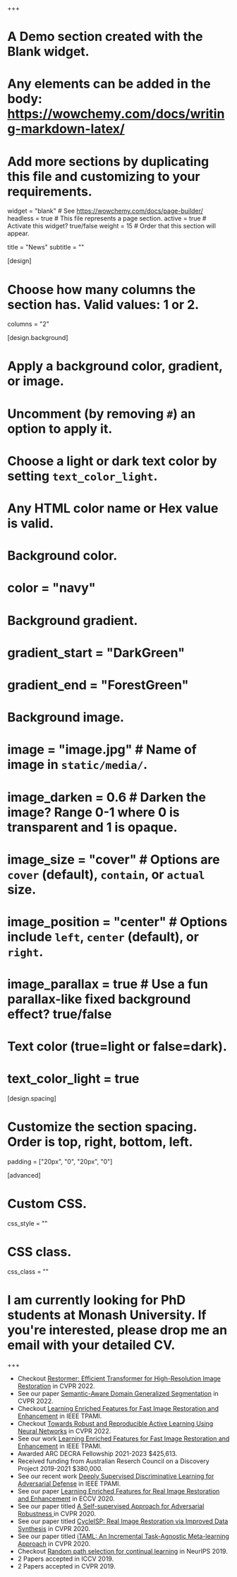 +++
# A Demo section created with the Blank widget.
# Any elements can be added in the body: https://wowchemy.com/docs/writing-markdown-latex/
# Add more sections by duplicating this file and customizing to your requirements.

widget = "blank"  # See https://wowchemy.com/docs/page-builder/
headless = true  # This file represents a page section.
active = true  # Activate this widget? true/false
weight = 15  # Order that this section will appear.

title = "News"
subtitle = ""

[design]
  # Choose how many columns the section has. Valid values: 1 or 2.
  columns = "2"

[design.background]
  # Apply a background color, gradient, or image.
  #   Uncomment (by removing `#`) an option to apply it.
  #   Choose a light or dark text color by setting `text_color_light`.
  #   Any HTML color name or Hex value is valid.

  # Background color.
  # color = "navy"
  
  # Background gradient.
  # gradient_start = "DarkGreen"
  # gradient_end = "ForestGreen"
  
  # Background image.
  # image = "image.jpg"  # Name of image in `static/media/`.
  # image_darken = 0.6  # Darken the image? Range 0-1 where 0 is transparent and 1 is opaque.
  # image_size = "cover"  #  Options are `cover` (default), `contain`, or `actual` size.
  # image_position = "center"  # Options include `left`, `center` (default), or `right`.
  # image_parallax = true  # Use a fun parallax-like fixed background effect? true/false
  
  # Text color (true=light or false=dark).
  # text_color_light = true

[design.spacing]
  # Customize the section spacing. Order is top, right, bottom, left.
  padding = ["20px", "0", "20px", "0"]

[advanced]
 # Custom CSS. 
 css_style = ""
 
 # CSS class.
 css_class = ""
# **I am currently looking for PhD students at Monash University. If you're interested, please drop me an email with your detailed CV.**

+++
- Checkout [Restormer: Efficient Transformer for High-Resolution Image Restoration](https://mhayat.net/publication/zamir2022restormer/) in CVPR 2022.
- See our paper [Semantic-Aware Domain Generalized Segmentation](https://mhayat.net/publication/peng2022semantic/) in CVPR 2022.
- Checkout [Learning Enriched Features for Fast Image Restoration and Enhancement](https://mhayat.net/publication/zamir2022mirnetv2/) in IEEE TPAMI.
- Checkout [Towards Robust and Reproducible Active Learning Using Neural Networks](https://mhayat.net/publication/munjal2022torchal/) in CVPR 2022.
- See our work [Learning Enriched Features for Fast Image Restoration and Enhancement](https://mhayat.net/publication/zamir2022mirnetv2/) in IEEE TPAMI.
- Awarded ARC DECRA Fellowship 2021-2023 $425,613.
- Received funding from Australian Reserch Council on a Discovery Project 2019-2021 $380,000.
- See our recent work [Deeply Supervised Discriminative Learning for Adversarial Defense](https://mhayat.net/publication/mustafa2020deeply/) in IEEE TPAMI.
- See our paper [Learning Enriched Features for Real Image Restoration and Enhancement](https://mhayat.net/publication/zamir2020learning/) in ECCV 2020.
- See our paper titled [A Self-supervised Approach for Adversarial Robustness
](https://mhayat.net/publication/naseer2020self/) in CVPR 2020.
- See our paper titled [CycleISP: Real Image Restoration via Improved Data Synthesis](https://mhayat.net/publication/zamir2020cycleisp/) in CVPR 2020.
- See our paper titled [iTAML: An Incremental Task-Agnostic Meta-learning Approach](https://mhayat.net/publication/rajasegaran2020itaml/) in CVPR 2020.
- Checkout [Random path selection for continual learning](https://mhayat.net/publication/rajasegaran2019random/) in NeurIPS 2019.
- 2 Papers accepted in ICCV 2019.
- 2 Papers accepted in CVPR 2019.


